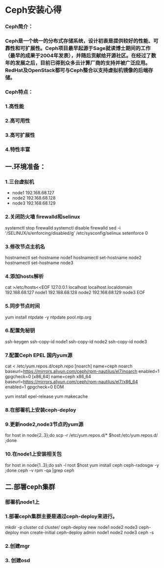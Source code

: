 # Ceph安装心得

### Ceph简介：

### Ceph是一个统一的分布式存储系统，设计初衷是提供较好的性能、可靠性和可扩展性。Ceph项目最早起源于Sage就读博士期间的工作（最早的成果于2004年发表），并随后贡献给开源社区。在经过了数年的发展之后，目前已得到众多云计算厂商的支持并被广泛应用。RedHat及OpenStack都可与Ceph整合以支持虚拟机镜像的后端存储。

### **Ceph特点**：

### 1.高性能

### 2.高可用性

### 3.高可扩展性

### 4.特性丰富

## 一.环境准备：

### 1.三台虚拟机

- node1 192.168.68.127
- node2 192.168.68.128
- node3 192.168.68.129

### 2.关闭防火墙 firewalld和selinux

systemctl stop firewalld
systemctl disable firewalld
sed -i '/SELINUX/s/enforcing/disabled/g'  /etc/sysconfig/selinux
setenforce 0

### 3.修改节点主机名

hostnamectl set-hostname node1
hostnamectl set-hostname node2
hostnamectl set-hostname node3

### 4.添加hosts解析

cat >/etc/hosts<<EOF
127.0.0.1 localhost localhost.localdomain
192.168.68.127 node1
192.168.68.128 node2
192.168.68.129 node3
EOF

### 5.同步节点时间

yum install ntpdate -y
ntpdate  pool.ntp.org

### 6.配置免秘钥

ssh-keygen
ssh-copy-id node1
ssh-copy-id node2
ssh-copy-id node3

### 7.配置Ceph EPEL 国内yum源

cat <<EOM > /etc/yum.repos.d/ceph.repo
[noarch]
name=ceph noarch
baseurl=https://mirrors.aliyun.com/ceph/rpm-nautilus/el7/noarch
enabled=1
gpgcheck=0
[x86_64]
name=ceph x86_64
baseurl=https://mirrors.aliyun.com/ceph/rpm-nautilus/el7/x86_64
enabled=1
gpgcheck=0
EOM

yum install epel-release
yum makecache

### 8.在部署机上安装ceph-deploy

### 9.更新node2,node3节点的yum源

for host in node{2..3};do scp -r /etc/yum.repos.d/*  $host:/etc/yum.repos.d/ ;done

### 10.在node1上安装相关包

for host in node{1..3};do ssh -l root $host yum install ceph ceph-radosgw -y ;done
ceph -v
rpm -qa |grep ceph

## 二.部署ceph集群

### 部署机node1上
### 1.部署ceph集群主要是通过ceph-deploy来进行。

mkdir -p cluster
cd cluster/
ceph-deploy new node1 node2 node3
ceph-deploy mon create-initial
ceph-deploy admin node1 node2 node3
ceph -s

### 2.创建mgr

### 3. 创建osd



